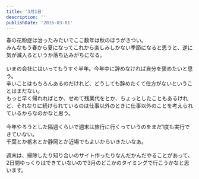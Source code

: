 ```yaml
---
title: '3月1日'
description: ''
publishDate: '2016-03-01'
---
```


<p>春の花粉症は治ったみたいでここ数年は秋のほうがきつい。<br>
みんなもう春から夏になってこれから楽しみしかない季節になると思うと、逆に気が滅入るというか落ち込みがちになる。<br>
&nbsp;<br>
いまの会社にはいってもうすぐ半年。今年中に辞めなければ自分を褒めたいと思う。<br>
辛いことはもちろんあるのだけれど、どうしても辞めたくて仕方がないということはまだない。<br>
もっと早く帰れればとか、せめて残業代をとか、ちょっとしたこともあるけれど、それなりに続けられているのは仕事以外のときに仕事以外のことを考えられているからなのかなと思う。<br>
&nbsp;<br>
今年やろうとした隔週くらいで週末は旅行に行くっていうのをまだ1度も実行できていない。<br>
千葉とか栃木とか静岡とか近場でもよいからいきたいなあ。<br>
&nbsp;<br>
週末は、掃除したり知り合いのサイト作ったりなんだかんだやることがあって、2日間ゆっくりはできていないので3月のどこかのタイミングで行こうかなと思います。</p>

